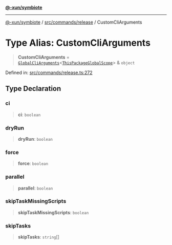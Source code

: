 [**@-xun/symbiote**](../../../../README.md)

***

[@-xun/symbiote](../../../../README.md) / [src/commands/release](../README.md) / CustomCliArguments

# Type Alias: CustomCliArguments

> **CustomCliArguments** = [`GlobalCliArguments`](../../../configure/type-aliases/GlobalCliArguments.md)\<[`ThisPackageGlobalScope`](../../../configure/enumerations/ThisPackageGlobalScope.md)\> & `object`

Defined in: [src/commands/release.ts:272](https://github.com/Xunnamius/symbiote/blob/421daaf5e320e2f5d7cb32f23e410fefd48b6891/src/commands/release.ts#L272)

## Type Declaration

### ci

> **ci**: `boolean`

### dryRun

> **dryRun**: `boolean`

### force

> **force**: `boolean`

### parallel

> **parallel**: `boolean`

### skipTaskMissingScripts

> **skipTaskMissingScripts**: `boolean`

### skipTasks

> **skipTasks**: `string`[]
